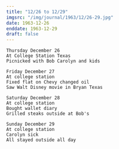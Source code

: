 ```yaml
---
title: "12/26 to 12/29"
imgsrc: "/img/journal/1963/12/26-29.jpg"
date: 1963-12-26
enddate: 1963-12-29
draft: false
---
```


<!-- fix preformatting -->
    Thursday December 26
    At College Station Texas
    Picnicked with Bob Carolyn and kids

    Friday December 27
    At college station
    Fixed flat on Chevy changed oil
    Saw Walt Disney movie in Bryan Texas

    Saturday December 28
    At college station
    Bought wallet diary
    Grilled steaks outside at Bob's

    Sunday December 29
    At college station
    Carolyn sick
    All stayed outside all day
